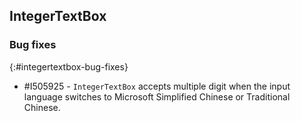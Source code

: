 ##  IntegerTextBox

### Bug fixes
{:#integertextbox-bug-fixes}

* \#I505925 - `IntegerTextBox` accepts multiple digit when the input language switches to Microsoft Simplified Chinese or Traditional Chinese.